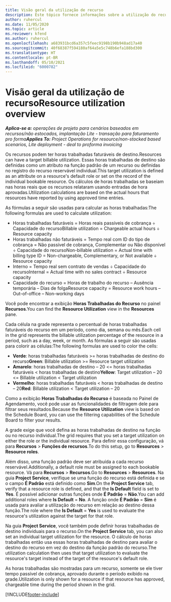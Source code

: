 ```yaml
---
title: Visão geral da utilização de recurso
description: Este tópico fornece informações sobre a utilização do recurso no Project Operations.
author: ruhercul
ms.date: 11/05/2020
ms.topic: article
ms.reviewer: kfend
ms.author: ruhercul
ms.openlocfilehash: a683931bcd6a357c5feec9198b190b948ad17a40
ms.sourcegitcommit: 40f68387f594180af64a5e5c748b6efa188bd300
ms.translationtype: HT
ms.contentlocale: pt-BR
ms.lasthandoff: 05/10/2021
ms.locfileid: "6000782"
---
```

# <a name="resource-utilization-overview"></a><span data-ttu-id="ee7c4-103">Visão geral da utilização de recurso</span><span class="sxs-lookup"><span data-stu-id="ee7c4-103">Resource utilization overview</span></span>

<span data-ttu-id="ee7c4-104">_**Aplica-se a:** operações de projeto para cenários baseados em recursos/não estocados, implantação Lite - transação para faturamento pro forma_</span><span class="sxs-lookup"><span data-stu-id="ee7c4-104">_**Applies To:** Project Operations for resource/non-stocked based scenarios, Lite deployment - deal to proforma invoicing_</span></span>

<span data-ttu-id="ee7c4-105">Os recursos podem ter horas trabalhadas faturáveis de destino.</span><span class="sxs-lookup"><span data-stu-id="ee7c4-105">Resources can have a target billable utilization.</span></span> <span data-ttu-id="ee7c4-106">Essas horas trabalhadas de destino são definidas como um atributo na função padrão de um recurso ou definidas no registro do recurso reservável individual.</span><span class="sxs-lookup"><span data-stu-id="ee7c4-106">This target utilization is defined as an attribute on a resource's default role or set on the record of the individual bookable resource.</span></span> <span data-ttu-id="ee7c4-107">Os cálculos de horas trabalhadas se baseiam nas horas reais que os recursos relataram usando entradas de hora aprovadas.</span><span class="sxs-lookup"><span data-stu-id="ee7c4-107">Utilization calculations are based on the actual hours that resources have reported by using approved time entries.</span></span>

<span data-ttu-id="ee7c4-108">As fórmulas a seguir são usadas para calcular as horas trabalhadas:</span><span class="sxs-lookup"><span data-stu-id="ee7c4-108">The following formulas are used to calculate utilization:</span></span>

  - <span data-ttu-id="ee7c4-109">Horas trabalhadas faturáveis = Horas reais passíveis de cobrança ÷ Capacidade do recurso</span><span class="sxs-lookup"><span data-stu-id="ee7c4-109">Billable utilization = Chargeable actual hours ÷ Resource capacity</span></span>
  - <span data-ttu-id="ee7c4-110">Horas trabalhadas não faturáveis = Tempo real com ID do tipo de cobrança = Não passível de cobrança, Complementar ou Não disponível ÷ Capacidade do recurso</span><span class="sxs-lookup"><span data-stu-id="ee7c4-110">Non-billable utilization = Actual time with billing type ID = Non-chargeable, Complementary, or Not available ÷ Resource capacity</span></span>
  - <span data-ttu-id="ee7c4-111">Interno = Tempo real sem contrato de vendas ÷ Capacidade do recurso</span><span class="sxs-lookup"><span data-stu-id="ee7c4-111">Internal = Actual time with no sales contract ÷ Resource capacity</span></span>
  - <span data-ttu-id="ee7c4-112">Capacidade do recurso = Horas de trabalho do recurso – Ausência temporária – Dias de folga</span><span class="sxs-lookup"><span data-stu-id="ee7c4-112">Resource capacity = Resource work hours – Out-of-office – Non-working days</span></span>

<span data-ttu-id="ee7c4-113">Você pode encontrar a exibição **Horas Trabalhadas do Recurso** no painel **Recursos**.</span><span class="sxs-lookup"><span data-stu-id="ee7c4-113">You can find the **Resource Utilization** view in the **Resources** pane.</span></span>

<span data-ttu-id="ee7c4-114">Cada célula na grade representa o percentual de horas trabalhadas faturáveis do recurso em um período, como dia, semana ou mês.</span><span class="sxs-lookup"><span data-stu-id="ee7c4-114">Each cell in the grid represents the billable utilization percentage of the resource in a period, such as a day, week, or month.</span></span> <span data-ttu-id="ee7c4-115">As fórmulas a seguir são usadas para colorir as células:</span><span class="sxs-lookup"><span data-stu-id="ee7c4-115">The following formulas are used to color the cells:</span></span>

  - <span data-ttu-id="ee7c4-116">**Verde**: horas trabalhadas faturáveis >= horas trabalhadas de destino do recurso</span><span class="sxs-lookup"><span data-stu-id="ee7c4-116">**Green**: Billable utilization >= Resource target utilization</span></span>
  - <span data-ttu-id="ee7c4-117">**Amarelo**: horas trabalhadas de destino – 20 <= horas trabalhadas faturáveis < horas trabalhadas de destino</span><span class="sxs-lookup"><span data-stu-id="ee7c4-117">**Yellow**: Target utilization – 20 <= Billable utilization < Target utilization</span></span>
  - <span data-ttu-id="ee7c4-118">**Vermelho**: horas trabalhadas faturáveis < horas trabalhadas de destino – 20</span><span class="sxs-lookup"><span data-stu-id="ee7c4-118">**Red**: Billable utilization < Target utilization – 20</span></span>

<span data-ttu-id="ee7c4-119">Como a exibição **Horas Trabalhadas do Recurso** é baseada no Painel de Agendamento, você pode usar as funcionalidades de filtragem dele para filtrar seus resultados.</span><span class="sxs-lookup"><span data-stu-id="ee7c4-119">Because the **Resource Utilization** view is based on the Schedule Board, you can use the filtering capabilities of the Schedule Board to filter your results.</span></span>

<span data-ttu-id="ee7c4-120">A grade exige que você defina as horas trabalhadas de destino na função ou no recurso individual.</span><span class="sxs-lookup"><span data-stu-id="ee7c4-120">The grid requires that you set a target utilization on either the role or the individual resource.</span></span> <span data-ttu-id="ee7c4-121">Para definir essa configuração, vá para **Recursos** > **Funções de recursos**.</span><span class="sxs-lookup"><span data-stu-id="ee7c4-121">To do this setup, go to **Resources** > **Resource roles**.</span></span>

<span data-ttu-id="ee7c4-122">Além disso, uma função padrão deve ser atribuída a cada recurso reservável.</span><span class="sxs-lookup"><span data-stu-id="ee7c4-122">Additionally, a default role must be assigned to each bookable resource.</span></span> <span data-ttu-id="ee7c4-123">Vá para **Recursos** > **Recursos**.</span><span class="sxs-lookup"><span data-stu-id="ee7c4-123">Go to **Resources** > **Resources**.</span></span> <span data-ttu-id="ee7c4-124">Na guia **Project Service**, verifique se uma função do recurso está definida e se o campo **É Padrão** está definido como **Sim**.</span><span class="sxs-lookup"><span data-stu-id="ee7c4-124">On the **Project Service** tab, verify that a resource role is defined, and that the **Is Default** field is set to **Yes**.</span></span> <span data-ttu-id="ee7c4-125">É possível adicionar outras funções onde **É Padrão** = **Não**.</span><span class="sxs-lookup"><span data-stu-id="ee7c4-125">You can add additional roles where **Is Default** = **No**.</span></span> <span data-ttu-id="ee7c4-126">A função onde **É Padrão** = **Sim** é usada para avaliar a utilização do recurso em relação ao destino dessa função.</span><span class="sxs-lookup"><span data-stu-id="ee7c4-126">The role where the **Is Default** = **Yes** is used to evaluate the resource's utilization against the target for that role.</span></span>

<span data-ttu-id="ee7c4-127">Na guia **Project Service**, você também pode definir horas trabalhadas de destino individuais para o recurso.</span><span class="sxs-lookup"><span data-stu-id="ee7c4-127">On the **Project Service** tab, you can also set an individual target utilization for the resource.</span></span> <span data-ttu-id="ee7c4-128">O cálculo de horas trabalhadas então usa essas horas trabalhadas de destino para avaliar o destino do recurso em vez do destino da função padrão do recurso.</span><span class="sxs-lookup"><span data-stu-id="ee7c4-128">The utilization calculation then uses that target utilization to evaluate the resource's target instead of the target of the resource's default role.</span></span>

<span data-ttu-id="ee7c4-129">As horas trabalhadas são mostradas para um recurso, somente se ele tiver tempo passível de cobrança, aprovado durante o período exibido na grade.</span><span class="sxs-lookup"><span data-stu-id="ee7c4-129">Utilization is only shown for a resource if that resource has approved, chargeable time during the period shown in the grid.</span></span>


[!INCLUDE[footer-include](../includes/footer-banner.md)]